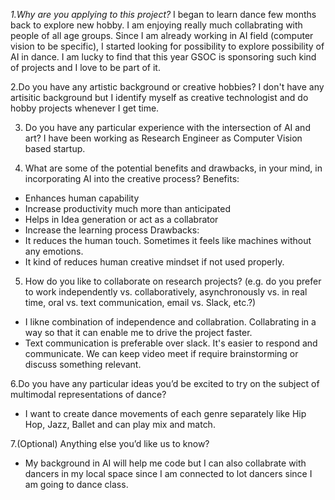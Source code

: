 *1.Why are you applying to this project?*
I began to learn dance few months back to explore new hobby. I am enjoying really much collabrating with people of all age groups. Since I am already working in AI field (computer vision to be specific), I started looking for possibility to explore possibility of AI in dance. I am lucky to find that this year GSOC is sponsoring such kind of projects and I love to be part of it.


2.Do you have any artistic background or creative hobbies?
I don't have any artisitic background but I identify myself as creative technologist and do hobby projects whenever I get time. 


3. Do you have any particular experience with the intersection of AI and art?
I have been working as Research Engineer as Computer Vision based startup.


4. What are some of the potential benefits and drawbacks, in your mind, in incorporating AI into the creative process?
Benefits:
- Enhances human capability
- Increase productivity much more than anticipated
- Helps in Idea generation or act as a collabrator
- Increase the learning process
Drawbacks:
- It reduces the human touch. Sometimes it feels like machines without any emotions.
- It kind of reduces human creative mindset if not used properly.

5. How do you like to collaborate on research projects? (e.g. do you prefer to work independently vs. collaboratively, asynchronously vs. in real time, oral vs. text communication, email vs. Slack, etc.?)
- I likne combination of independence and collabration. Collabrating in a way so that it can enable me to drive the project faster.
- Text communication is preferable over slack. It's easier to respond and communicate. We can keep video meet if require brainstorming or discuss something relevant.

  
6.Do you have any particular ideas you’d be excited to try on the subject of multimodal representations of dance?
- I want to create dance movements of each genre separately like Hip Hop, Jazz, Ballet and can play mix and match.

  
7.(Optional) Anything else you’d like us to know?
- My background in AI will help me code but I can also collabrate with dancers in my local space since I am connected to lot dancers since I am going to dance class.
